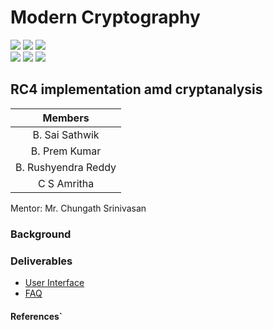 # Modern Cryptography

![](https://img.shields.io/badge/Batch-22CYS-lightgreen) ![](https://img.shields.io/badge/UG-blue) ![](https://img.shields.io/badge/Subject-MC-blue) <br/>
![](https://img.shields.io/badge/Lecture-3-orange) ![](https://img.shields.io/badge/Tutorial-1-orange) ![](https://img.shields.io/badge/Credits-4-orange)

## RC4 implementation amd cryptanalysis

| Members | 
|:-------:|
| B. Sai Sathwik |
| B. Prem Kumar |
| B. Rushyendra Reddy | 
| C S Amritha | 


Mentor: Mr. Chungath Srinivasan

### Background



### Deliverables
- [User Interface](https://re-bin-d-22ucys.github.io/Modern-Cryptography/Project/Team_4/RC4%20Implementation%20and%20Cryptanalysis/templates/)
- [FAQ]()


#### References`

